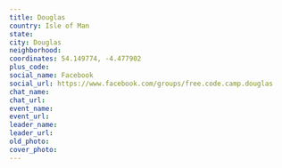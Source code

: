 ```yaml
---
title: Douglas
country: Isle of Man
state: 
city: Douglas
neighborhood: 
coordinates: 54.149774, -4.477902
plus_code:
social_name: Facebook
social_url: https://www.facebook.com/groups/free.code.camp.douglas
chat_name:
chat_url:
event_name:
event_url:
leader_name:
leader_url:
old_photo: 
cover_photo:
---
```

